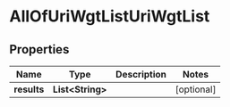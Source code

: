 # AllOfUriWgtListUriWgtList

## Properties
Name | Type | Description | Notes
------------ | ------------- | ------------- | -------------
**results** | **List&lt;String&gt;** |  |  [optional]
